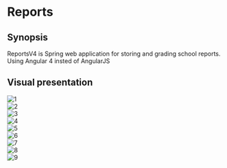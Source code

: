 # Reports
## Synopsis
ReportsV4 is Spring web application for storing and grading school reports. Using Angular 4 insted of AngularJS

## Visual presentation

![1](https://user-images.githubusercontent.com/24614511/68022744-80125800-fca5-11e9-8609-b7cf64b11a17.png)<br />
![2](https://user-images.githubusercontent.com/24614511/68022745-80125800-fca5-11e9-9dc2-c68f1b72643c.png)<br />
![3](https://user-images.githubusercontent.com/24614511/68022746-80aaee80-fca5-11e9-89e4-3694452daa9a.png)<br />
![4](https://user-images.githubusercontent.com/24614511/68022747-80aaee80-fca5-11e9-97f4-455249f7b159.png)<br />
![5](https://user-images.githubusercontent.com/24614511/68022748-81438500-fca5-11e9-9d06-9130490334a8.png)<br />
![6](https://user-images.githubusercontent.com/24614511/68022749-81438500-fca5-11e9-8329-1f3a70076cf3.png)<br />
![7](https://user-images.githubusercontent.com/24614511/68022750-81438500-fca5-11e9-8cc1-6a1e40903d4c.png)<br />
![8](https://user-images.githubusercontent.com/24614511/68022751-81438500-fca5-11e9-8499-fc18333471b9.png)<br />
![9](https://user-images.githubusercontent.com/24614511/68022752-81dc1b80-fca5-11e9-9bc0-a12d511e4f95.png)<br />


